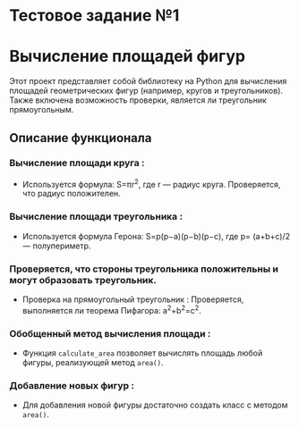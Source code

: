 # Тестовое задание №1

# Вычисление площадей фигур

Этот проект представляет собой библиотеку на Python для вычисления площадей геометрических фигур (например, кругов и треугольников). Также включена возможность проверки, является ли треугольник прямоугольным.

## Описание функционала
### Вычисление площади круга :
* Используется формула: S=πr<sup>2</sup>, где r — радиус круга.
Проверяется, что радиус положителен.

### Вычисление площади треугольника :
* Используется формула Герона: S=p(p−a)(p−b)(p−c), 
где p= (a+b+c)/2 — полупериметр.

### Проверяется, что стороны треугольника положительны и могут образовать треугольник.
* Проверка на прямоугольный треугольник :
Проверяется, выполняется ли теорема Пифагора: a<sup>2</sup>+b<sup>2</sup>=c<sup>2</sup>.

### Обобщенный метод вычисления площади :
* Функция `calculate_area` позволяет вычислять площадь любой фигуры, реализующей метод `area()`.

### Добавление новых фигур :
* Для добавления новой фигуры достаточно создать класс с методом `area()`.
